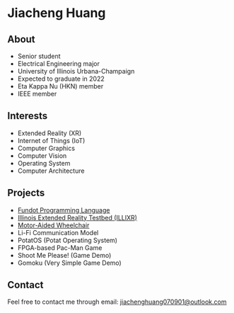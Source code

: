 # Jiacheng Huang

## About

* Senior student
* Electrical Engineering major
* University of Illinois Urbana-Champaign
* Expected to graduate in 2022
* Eta Kappa Nu (HKN) member
* IEEE member

## Interests

* Extended Reality (XR)
* Internet of Things (IoT)
* Computer Graphics
* Computer Vision
* Operating System
* Computer Architecture

## Projects

* [Fundot Programming Language](https://fundot.github.io/fundot/)
* [Illinois Extended Reality Testbed (ILLIXR)](https://illixr.github.io/)
* [Motor-Aided Wheelchair](motor_aided_wheelchair.md)
* Li-Fi Communication Model
* PotatOS (Potat Operating System)
* FPGA-based Pac-Man Game
* Shoot Me Please! (Game Demo)
* Gomoku (Very Simple Game Demo)

## Contact

Feel free to contact me through email: <jiachenghuang070901@outlook.com>
